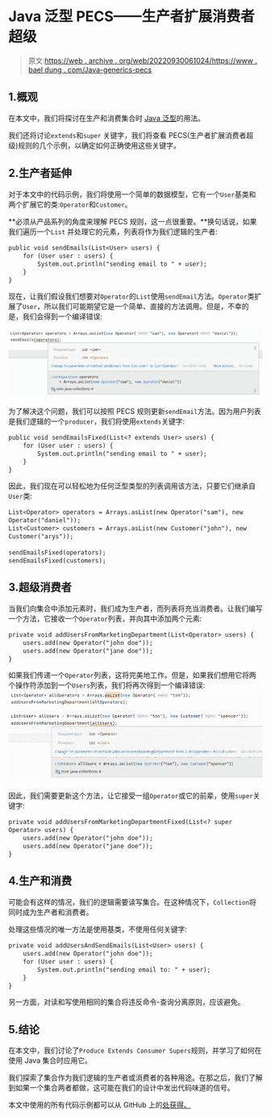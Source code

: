 # Java 泛型 PECS——生产者扩展消费者超级

> 原文:[https://web . archive . org/web/20220930061024/https://www . bael dung . com/Java-generics-pecs](https://web.archive.org/web/20220930061024/https://www.baeldung.com/java-generics-pecs)

## 1.概观

在本文中，我们将探讨在生产和消费集合时 [Java 泛型](/web/20221207152312/https://www.baeldung.com/java-generics)的用法。

我们还将讨论`extends`和`super` 关键字，我们将查看 PECS(生产者扩展消费者超级)规则的几个示例，以确定如何正确使用这些关键字。

## 2.生产者延伸

对于本文中的代码示例，我们将使用一个简单的数据模型，它有一个`User`基类和两个扩展它的类:`Operator`和`Customer`。

**必须从产品系列的角度来理解 PECS 规则，这一点很重要。**换句话说，如果我们遍历一个`List` 并处理它的元素，列表将作为我们逻辑的生产者:

```
public void sendEmails(List<User> users) {
    for (User user : users) {
        System.out.println("sending email to " + user);
    }
}
```

现在，让我们假设我们想要对`Operator`的`List`使用`sendEmail`方法。`Operator`类扩展了`User`，所以我们可能期望它是一个简单、直接的方法调用。但是，不幸的是，我们会得到一个编译错误:

[![Producer](img/373e50d6c77ccfa22a228a3fea368370.png)](/web/20221207152312/https://www.baeldung.com/wp-content/uploads/2022/12/producer_extends_error.png)

为了解决这个问题，我们可以按照 PECS 规则更新`sendEmail`方法。因为用户列表是我们逻辑的一个`producer`，我们将使用`extends`关键字:

```
public void sendEmailsFixed(List<? extends User> users) {
    for (User user : users) {
        System.out.println("sending email to " + user);
    }
}
```

因此，我们现在可以轻松地为任何泛型类型的列表调用该方法，只要它们继承自`User`类:

```
List<Operator> operators = Arrays.asList(new Operator("sam"), new Operator("daniel"));
List<Customer> customers = Arrays.asList(new Customer("john"), new Customer("arys"));

sendEmailsFixed(operators);
sendEmailsFixed(customers); 
```

## 3.超级消费者

当我们向集合中添加元素时，我们成为生产者，而列表将充当消费者。让我们编写一个方法，它接收一个`Operator`列表，并向其中添加两个元素:

```
private void addUsersFromMarketingDepartment(List<Operator> users) {
    users.add(new Operator("john doe"));
    users.add(new Operator("jane doe"));
} 
```

如果我们传递一个`Operator`列表，这将完美地工作。但是，如果我们想用它将两个操作符添加到一个`Users`列表，我们将再次得到一个编译错误: [![](img/f5336e4ebda75dc8545445f0597b1a9e.png)](/web/20221207152312/https://www.baeldung.com/wp-content/uploads/2022/12/consumer_supers_error.png)

因此，我们需要更新这个方法，让它接受一组`Operator`或它的前辈，使用`super`关键字:

```
private void addUsersFromMarketingDepartmentFixed(List<? super Operator> users) {
    users.add(new Operator("john doe"));
    users.add(new Operator("jane doe"));
}
```

## 4.生产和消费

可能会有这样的情况，我们的逻辑需要读写集合。在这种情况下，`Collection`将同时成为生产者和消费者。

处理这些情况的唯一方法是使用基类，不使用任何关键字:

```
private void addUsersAndSendEmails(List<User> users) {
    users.add(new Operator("john doe"));
    for (User user : users) {
        System.out.println("sending email to: " + user);
    }
}
```

另一方面，对读和写使用相同的集合将违反命令-查询分离原则，应该避免。

## 5.结论

在本文中，我们讨论了`Produce Extends Consumer Supers`规则，并学习了如何在使用 Java 集合时应用它。

我们探索了集合作为我们逻辑的生产者或消费者的各种用途。在那之后，我们了解到如果一个集合两者都做，这可能在我们的设计中发出代码味道的信号。

本文中使用的所有代码示例都可以从 GitHub 上的[处获得。](https://web.archive.org/web/20221207152312/https://github.com/eugenp/tutorials/tree/master/core-java-modules/core-java-collections-4)